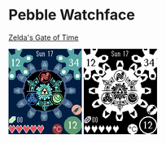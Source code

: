 # Pebble Watchface

[Zelda's Gate of Time](https://apps.getpebble.com/en_US/application/55038e971d839c3065000009)

![](GIF-basalt.gif) ![](GIF-aplite.gif)

